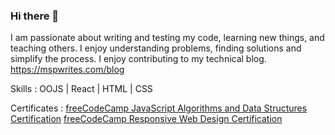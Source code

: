 ### Hi there 👋

I am passionate about writing and testing my code, learning new things, and teaching others. I enjoy understanding problems, finding solutions and simplify the process. I enjoy contributing to my technical blog. https://mspwrites.com/blog

Skills : OOJS | React | HTML | CSS

Certificates : [freeCodeCamp JavaScript Algorithms and Data Structures Certification](https://www.freecodecamp.org/certification/mohitsparihar/javascript-algorithms-and-data-structures)
[freeCodeCamp Responsive Web Design Certification](https://www.freecodecamp.org/certification/mohitsparihar/responsive-web-design)
<!--
**mohitsparihar/mohitsparihar** is a ✨ _special_ ✨ repository because its `README.md` (this file) appears on your GitHub profile.

Here are some ideas to get you started:

- 🔭 I’m currently working on ...
- 🌱 I’m currently learning ...
- 👯 I’m looking to collaborate on ...
- 🤔 I’m looking for help with ...
- 💬 Ask me about ...
- 📫 How to reach me: ...
- 😄 Pronouns: ...
- ⚡ Fun fact: ...
-->
